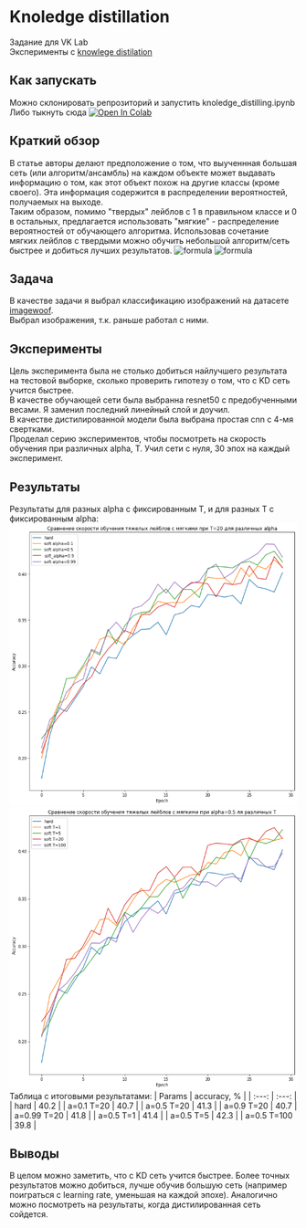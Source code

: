 # Knoledge distillation
Задание для VK Lab  
Эксперименты с [knowlege distilation](https://arxiv.org/abs/1503.02531)
## Как запускать
Можно склонировать репрозиторий и запустить knoledge_distilling.ipynb  
Либо тыкнуть сюда [![Open In Colab](https://colab.research.google.com/assets/colab-badge.svg)](https://colab.research.google.com/github/valukov-alex/knoledge_distilling/blob/master/knoledge_distilling.ipynb)
## Краткий обзор
В статье авторы делают предположение о том, что выученнная большая сеть (или алгоритм/ансамбль)
на каждом объекте может выдавать информацию о том, как этот объект похож на другие классы
(кроме своего). Эта информация содержится в распределении вероятностей, получаемых на выходе.  
Таким образом, помимо "твердых" лейблов с 1 в правильном классе и 0 в остальных,
предлагается использовать "мягкие" - распределение вероятностей от обучающего алгоритма.
Использовав сочетание мягких лейблов с твердыми можно обучить небольшой алгоритм/сеть быстрее
и добиться лучших результатов.
![formula](https://render.githubusercontent.com/render/math?math=%5Clarge%20loss%20=%20alpha%20*%20soft%5C_loss%20*%20T%5E2%20+%20(1%20-%20alpha)%20*%20hard%5C_loss)
![formula](https://render.githubusercontent.com/render/math?math=\large%20soft\_loss%20=%20CrossEntropy(Softmax(distill\_logits/T),%20Softmax(teacher\_logits/T)))
## Задача
В качестве задачи я выбрал классификацию изображений на датасете [imagewoof](https://github.com/fastai/imagenette).  
Выбрал изображения, т.к. раньше работал с ними.
## Эксперименты
Цель эксперимента была не столько добиться найлучшего результата на тестовой выборке,
сколько проверить гипотезу о том, что с KD сеть учится быстрее.  
В качестве обучающей сети была выбранна resnet50 с предобученными весами. Я
заменил последний линейный слой и доучил.  
В качестве дистилированной модели была выбрана простая cnn с 4-мя свертками.  
Проделал серию экспериментов, чтобы посмотреть на скорость обучения при различных alpha, T.
Учил сети с нуля, 30 эпох на каждый эксперимент.
## Результаты
Результаты для разных alpha с фиксированным T, и для разных T с фиксированным alpha:
![plot T=20](https://raw.githubusercontent.com/valukov-alex/knoledge_distilling/master/plots/plot_T20.png)
![plot alpha=0.5](https://raw.githubusercontent.com/valukov-alex/knoledge_distilling/master/plots/plot_alpha0.5.png)
Таблица с итоговыми результатами:
| Params | accuracy, % |
| :---: | :---: |
| hard | 40.2 |
| a=0.1 T=20 | 40.7 |
| a=0.5 T=20 | 41.3 |
| a=0.9 T=20 | 40.7 |
| a=0.99 T=20 | 41.8 |
| a=0.5 T=1 | 41.4 |
| a=0.5 T=5 | 42.3 |
| a=0.5 T=100 | 39.8 |
## Выводы
В целом можно заметить, что с KD сеть учится быстрее. Более точных результатов можно
добиться, лучше обучив большую сеть (например поиграться с learning rate, уменьшая на каждой эпохе).
Аналогично можно посмотреть на результаты, когда дистилированная сеть сойдется.

 
